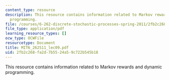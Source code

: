 ```yaml
---
content_type: resource
description: This resource contains information related to Markov rewards and dynamic
  programming.
file: /courses/6-262-discrete-stochastic-processes-spring-2011/2fb2c268fa2d7b5524a59c722b545b18_MIT6_262S11_lec09.pdf
file_type: application/pdf
learning_resource_types: []
ocw_type: OCWFile
resourcetype: Document
title: MIT6_262S11_lec09.pdf
uid: 2fb2c268-fa2d-7b55-24a5-9c722b545b18
---
```

This resource contains information related to Markov rewards and dynamic programming.

